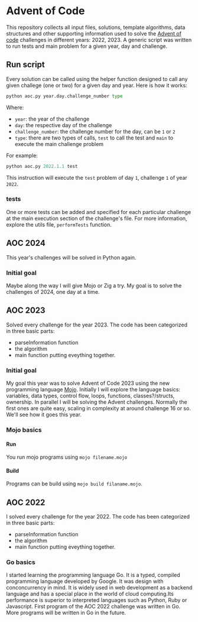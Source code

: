 # Advent of Code

This repository collects all input files, solutions, template algorithms, data structures and other supporting information used to solve the [Advent of code](https://adventofcode.com) challenges in different years: 2022, 2023. A generic script was written to run tests and main problem for a given year, day and challenge. 

## Run script
Every solution can be called using the helper function designed to call any given challege (one or two) for a given day and year. Here is how it works:

```python
python aoc.py year.day.challenge_number type
```

Where:
-   `year`: the year of the challenge
-   `day`:  the respective day of the challenge
-   `challenge_number`: the challenge number for the day, can be `1` or `2`
-   `type`: there are two types of calls, `test` to call the test and `main` to execute the main challenge problem

For example:
```python
python aoc.py 2022.1.1 test
```
This instruction will execute the `test` problem of day `1`, challenge `1` of year `2022`.

### tests
One or more tests can be added and specified for each particular challenge at the main execution section of the challenge's file. For more information, explore the utils file, `performTests` function. 

## AOC 2024
This year's challenges will be solved in Python again. 

### Initial goal
Maybe along the way I will give Mojo or Zig a try. My goal is to solve the challenges of 2024, one day at a time. 

## AOC 2023
Solved every challenge for the year 2023. The code has been categorized in three basic parts: 
- parseInformation function 
- the algorithm
- main function putting eveything together.

### Initial goal
My goal this year was to solve Advent of Code 2023 using the new programming language [Mojo](https://docs.modular.com/mojo/). Initially I will explore the language basics: variables, data types, control flow, loops, functions, classes?/structs, ownership. In parallel I will be solving the Advent challenges. Normally the first ones are quite easy, scaling in complexity at around challenge 16 or so. We'll see how it goes this year.

### Mojo basics

#### Run
You run mojo programs using `mojo filename.mojo`

#### Build
Programs can be build using `mojo build filaname.mojo`.

## AOC 2022
I solved every challenge for the year 2022. The code has been categorized in three basic parts: 
- parseInformation function 
- the algorithm
- main function putting eveything together.

### Go basics
I started learning the programming language Go. It is a typed, compiled programming language developed by Google. It was design with conconcurrency in mind. It is widely used in web development as a backend language and has a special place in the world of cloud computing.Its performance is superior to interpreted languages such as Python, Ruby or Javascript. 
First program of the AOC 2022 challenge was written in Go. More programs will be written in Go in the future. 
